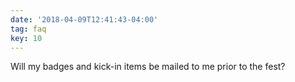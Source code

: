 ```yaml
---
date: '2018-04-09T12:41:43-04:00'
tag: faq
key: 10
---
```

Will my badges and kick-in items be mailed to me prior to the fest?
